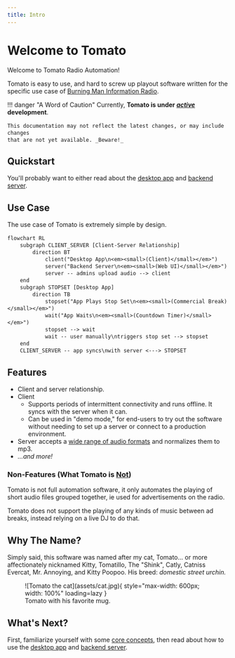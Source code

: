 ```yaml
---
title: Intro
---
```


# Welcome to Tomato

Welcome to Tomato Radio Automation!

Tomato is easy to use, and hard to screw up playout software written for the
specific use case of [Burning Man Information Radio](https://bmir.org).

!!! danger "A Word of Caution"
    Currently, **Tomato is under <u>_active_</u> development**.

    This documentation may not reflect the latest changes, or may include changes
    that are not yet available. _Beware!_

## Quickstart

You'll probably want to either read about the [desktop app](client.md) and
[backend server](server.md).

## Use Case

The use case of Tomato is extremely simple by design.

```mermaid
flowchart RL
    subgraph CLIENT_SERVER [Client-Server Relationship]
        direction BT
            client("Desktop App\n<em><small>(Client)</small></em>")
            server("Backend Server\n<em><small>(Web UI)</small></em>")
            server -- admins upload audio --> client
    end
    subgraph STOPSET [Desktop App]
        direction TB
            stopset("App Plays Stop Set\n<em><small>(Commercial Break)</small></em>")
            wait("App Waits\n<em><small>(Countdown Timer)</small></em>")
            stopset --> wait
            wait -- user manually\ntriggers stop set --> stopset
    end
    CLIENT_SERVER -- app syncs\nwith server <---> STOPSET
```


## Features

* Client and server relationship.
* Client
    * Supports periods of intermittent connectivity and runs offline. It syncs
      with the server when it can.
    * Can be used in "demo mode," for end-users to try out the software without
      needing to set up a server or connect to a production environment.
* Server accepts a [wide range of audio formats](https://ffmpeg.org/ffmpeg-codecs.html)
  and normalizes them to mp3.
* _...and more!_

### Non-Features (What Tomato is **<u>Not</u>**)

Tomato is not full automation software, it only automates the playing of
short audio files grouped together, ie used for advertisements on the radio.

Tomato does not support the playing of any kinds of music between ad breaks,
instead relying on a live DJ to do that.

## Why The Name?

Simply said, this software was named after my cat, Tomato... or more
affectionately nicknamed Kitty, Tomatillo, The "Shink", Catly, Catniss Evercat,
Mr. Annoying, and Kitty Poopoo. His breed: _domestic street urchin._

<figure markdown>
![Tomato the cat](assets/cat.jpg){ style="max-width: 600px; width: 100%" loading=lazy }
<figcaption>Tomato with his favorite mug.</figcaption>
</figure>

## What's Next?

First, familiarize yourself with some [core concepts](concepts.md), then read
about how to use the [desktop app](client.md) and [backend server](server.md).
